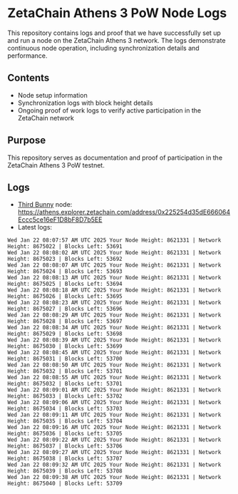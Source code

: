 # ZetaChain Athens 3 PoW Node Logs
This repository contains logs and proof that we have successfully set up and run a node on the ZetaChain Athens 3 network. The logs demonstrate continuous node operation, including synchronization details and performance.

## Contents
- Node setup information
- Synchronization logs with block height details
- Ongoing proof of work logs to verify active participation in the ZetaChain network

## Purpose
This repository serves as documentation and proof of participation in the ZetaChain Athens 3 PoW testnet.

## Logs

- [Third Bunny](https://thirdbunny.xyz/) node: https://athens.explorer.zetachain.com/address/0x225254d35dE666064Eccc5ce16eF1D8bF8D7b5EE
- Latest logs:
```
Wed Jan 22 08:07:57 AM UTC 2025 Your Node Height: 8621331 | Network Height: 8675022 | Blocks Left: 53691
Wed Jan 22 08:08:02 AM UTC 2025 Your Node Height: 8621331 | Network Height: 8675023 | Blocks Left: 53692
Wed Jan 22 08:08:07 AM UTC 2025 Your Node Height: 8621331 | Network Height: 8675024 | Blocks Left: 53693
Wed Jan 22 08:08:13 AM UTC 2025 Your Node Height: 8621331 | Network Height: 8675025 | Blocks Left: 53694
Wed Jan 22 08:08:18 AM UTC 2025 Your Node Height: 8621331 | Network Height: 8675026 | Blocks Left: 53695
Wed Jan 22 08:08:23 AM UTC 2025 Your Node Height: 8621331 | Network Height: 8675027 | Blocks Left: 53696
Wed Jan 22 08:08:29 AM UTC 2025 Your Node Height: 8621331 | Network Height: 8675028 | Blocks Left: 53697
Wed Jan 22 08:08:34 AM UTC 2025 Your Node Height: 8621331 | Network Height: 8675029 | Blocks Left: 53698
Wed Jan 22 08:08:39 AM UTC 2025 Your Node Height: 8621331 | Network Height: 8675030 | Blocks Left: 53699
Wed Jan 22 08:08:45 AM UTC 2025 Your Node Height: 8621331 | Network Height: 8675031 | Blocks Left: 53700
Wed Jan 22 08:08:50 AM UTC 2025 Your Node Height: 8621331 | Network Height: 8675032 | Blocks Left: 53701
Wed Jan 22 08:08:55 AM UTC 2025 Your Node Height: 8621331 | Network Height: 8675032 | Blocks Left: 53701
Wed Jan 22 08:09:01 AM UTC 2025 Your Node Height: 8621331 | Network Height: 8675033 | Blocks Left: 53702
Wed Jan 22 08:09:06 AM UTC 2025 Your Node Height: 8621331 | Network Height: 8675034 | Blocks Left: 53703
Wed Jan 22 08:09:11 AM UTC 2025 Your Node Height: 8621331 | Network Height: 8675035 | Blocks Left: 53704
Wed Jan 22 08:09:16 AM UTC 2025 Your Node Height: 8621331 | Network Height: 8675036 | Blocks Left: 53705
Wed Jan 22 08:09:22 AM UTC 2025 Your Node Height: 8621331 | Network Height: 8675037 | Blocks Left: 53706
Wed Jan 22 08:09:27 AM UTC 2025 Your Node Height: 8621331 | Network Height: 8675038 | Blocks Left: 53707
Wed Jan 22 08:09:32 AM UTC 2025 Your Node Height: 8621331 | Network Height: 8675039 | Blocks Left: 53708
Wed Jan 22 08:09:38 AM UTC 2025 Your Node Height: 8621331 | Network Height: 8675040 | Blocks Left: 53709
```
